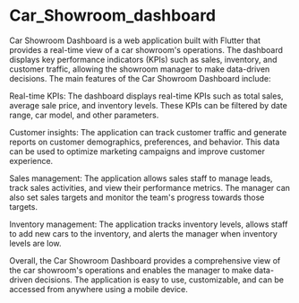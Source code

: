 # Car_Showroom_dashboard

Car Showroom Dashboard is a web application built with Flutter that provides a real-time view of a car showroom's operations. The dashboard displays key performance indicators (KPIs) such as sales, inventory, and customer traffic, allowing the showroom manager to make data-driven decisions.
The main features of the Car Showroom Dashboard include:

Real-time KPIs: The dashboard displays real-time KPIs such as total sales, average sale price, and inventory levels. These KPIs can be filtered by date range, car model, and other parameters.

Customer insights: The application can track customer traffic and generate reports on customer demographics, preferences, and behavior. This data can be used to optimize marketing campaigns and improve customer experience.

Sales management: The application allows sales staff to manage leads, track sales activities, and view their performance metrics. The manager can also set sales targets and monitor the team's progress towards those targets.

Inventory management: The application tracks inventory levels, allows staff to add new cars to the inventory, and alerts the manager when inventory levels are low.

Overall, the Car Showroom Dashboard provides a comprehensive view of the car showroom's operations and enables the manager to make data-driven decisions. The application is easy to use, customizable, and can be accessed from anywhere using a mobile device.
